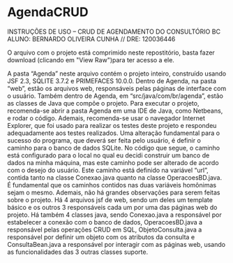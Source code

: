 # AgendaCRUD
INSTRUÇÕES DE USO – CRUD DE AGENDAMENTO DO CONSULTÓRIO BC
ALUNO: BERNARDO OLIVEIRA CUNHA // DRE: 120036446

O arquivo com o projeto está comprimido neste repostitório, basta fazer download (clicando em "View Raw")para ter acesso a ele.

A pasta “Agenda” neste arquivo contém o projeto inteiro, construído usando JSF 2.3, SQLITE 3.7.2 e PRIMEFACES 10.0.0. Dentro de Agenda, na pasta “web”, estão os arquivos web, responsáveis pelas páginas de interface com o usuário.  Também dentro de Agenda, em “src/java/com/br/agenda”, estão as classes de Java que compõe o projeto. Para executar o projeto, recomenda-se abrir a pasta Agenda em uma IDE de Java, como Netbeans, e rodar o código. Ademais, recomenda-se usar o navegador Internet Explorer, que foi usado para realizar os testes deste projeto e respondeu adequadamente aos testes realizados. 
Uma alteração fundamental para o sucesso do programa, que deverá ser feita pelo usuário, é definir o caminho para o banco de dados SQLite. No código que segue, o caminho está configurado para o local no qual eu decidi construir um banco de dados na minha máquina, mas este caminho pode ser alterado de acordo com o desejo do usuário. Este caminho está definido na variável “url”, contida tanto na classe Conexao.java quanto na classe OperacoesBD.java. É fundamental que os caminhos contidos nas duas variáveis homônimas sejam o mesmo. 
Ademais, não há grandes observações para serem feitas sobre o projeto. Há 4 arquivos jsf de web, sendo um deles um template básico e os outros 3 responsáveis cada um por uma das páginas web do projeto. Há também 4 classes java, sendo Conexao.java a responsável por estabelecer a conexão com o banco de dados, OperacoesBD.java a responsável pelas operações CRUD em SQL, ObjetoConsulta.java a responsável por definir um objeto com os atributos da consulta e ConsultaBean.java a responsável por interagir com as páginas web, usando as funcionalidades das 3 outras classes suporte.
